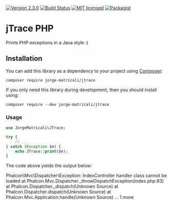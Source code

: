 [![Version 2.3.0](https://img.shields.io/badge/version-v0.0.1-green.svg)](:release:)
[![Build Status](https://travis-ci.org/jorge-matricali/jtrace.svg?branch=master)](:status:)
[![MIT licensed](https://img.shields.io/github/license/jorge-matricali/jtrace.svg)](https://raw.githubusercontent.com/jorge-matricali/jtrace/master/LICENSE.md) [![Packagist](https://img.shields.io/packagist/dt/jorge-matricali/jtrace.svg)](https://packagist.org/packages/jorge-matricali/jtrace)

# jTrace PHP
Prints PHP exceptions in a Java style :)

## Installation

You can add this library as a dependency to your project using [Composer](https://getcomposer.org/):

    composer require jorge-matricali/jtrace

If you only need this library during development, then you should install using:

    composer require --dev jorge-matricali/jtrace

### Usage

```php
use JorgeMatricali\JTrace;

try {
    // ...
} catch (Exception $e) {
    echo JTrace::print($e);
}
```

The code above yields the output below:

Phalcon\Mvc\Dispatcher\Exception: IndexController handler class cannot be loaded at Phalcon.Mvc.Dispatcher._throwDispatchException(index.php:93) at Phalcon.Dispatcher._dispatch(Unknown Source) at Phalcon.Dispatcher.dispatch(Unknown Source) at Phalcon.Mvc.Application.handle(Unknown Source) ... 1 more
